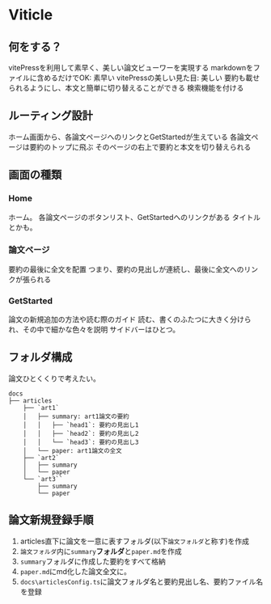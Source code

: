 # Viticle

## 何をする？

vitePressを利用して素早く、美しい論文ビューワーを実現する
    markdownをファイルに含めるだけでOK: 素早い
    vitePressの美しい見た目: 美しい
要約も載せられるようにし、本文と簡単に切り替えることができる
検索機能を付ける

## ルーティング設計

ホーム画面から、各論文ページへのリンクとGetStartedが生えている
各論文ページは要約のトップに飛ぶ
そのページの右上で要約と本文を切り替えられる

## 画面の種類

### Home

ホーム。
各論文ページのボタンリスト、GetStartedへのリンクがある
タイトルとかも。

### 論文ページ

要約の最後に全文を配置
つまり、要約の見出しが連続し、最後に全文へのリンクが張られる

### GetStarted

論文の新規追加の方法や読む際のガイド
読む、書くのふたつに大きく分けられ、その中で細かな色々を説明
サイドバーはひとつ。

## フォルダ構成

論文ひとくくりで考えたい。

```Text
docs
├── articles
    ├── `art1`
    │   ├── summary: art1論文の要約
    │   │   ├── `head1`: 要約の見出し1
    │   │   ├── `head2`: 要約の見出し2
    │   │   └── `head3`: 要約の見出し3
    │   └── paper: art1論文の全文
    ├── `art2`
    │   ├── summary
    │   └── paper
    └── `art3``
        ├── summary
        └── paper
```

## 論文新規登録手順

1. articles直下に論文を一意に表すフォルダ(以下`論文フォルダ`と称す)を作成
2. `論文フォルダ`内に`summary`**フォルダ**と`paper.md`を作成
3. `summary`フォルダに作成した要約をすべて格納
4. `paper.md`にmd化した論文全文に。
5. `docs\articlesConfig.ts`に論文フォルダ名と要約見出し名、要約ファイル名を登録
